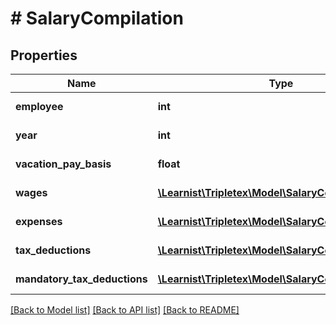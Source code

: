 # # SalaryCompilation

## Properties

Name | Type | Description | Notes
------------ | ------------- | ------------- | -------------
**employee** | **int** |  | [optional] [readonly]
**year** | **int** |  | [optional] [readonly]
**vacation_pay_basis** | **float** |  | [optional] [readonly]
**wages** | [**\Learnist\Tripletex\Model\SalaryCompilationLine[]**](SalaryCompilationLine.md) |  | [optional] [readonly]
**expenses** | [**\Learnist\Tripletex\Model\SalaryCompilationLine[]**](SalaryCompilationLine.md) |  | [optional] [readonly]
**tax_deductions** | [**\Learnist\Tripletex\Model\SalaryCompilationLine[]**](SalaryCompilationLine.md) |  | [optional] [readonly]
**mandatory_tax_deductions** | [**\Learnist\Tripletex\Model\SalaryCompilationLine[]**](SalaryCompilationLine.md) |  | [optional] [readonly]

[[Back to Model list]](../../README.md#models) [[Back to API list]](../../README.md#endpoints) [[Back to README]](../../README.md)
